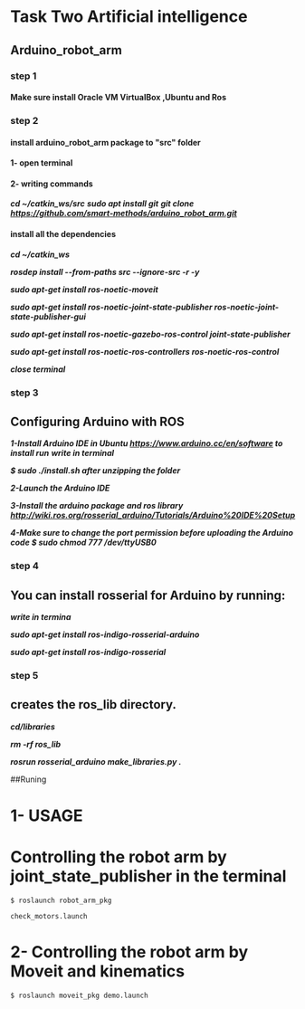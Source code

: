 # Task Two Artificial intelligence
## Arduino_robot_arm
### step 1 
#### Make sure install Oracle VM VirtualBox ,Ubuntu and Ros
### step 2
#### install arduino_robot_arm package to "src" folder
#### 1- open terminal
#### 2- writing commands

***cd ~/catkin_ws/src*** 
***sudo apt install git***
***git clone https://github.com/smart-methods/arduino_robot_arm.git***

#### install all the dependencies

 ***cd ~/catkin_ws***

 ***rosdep install --from-paths src --ignore-src -r -y***

 ***sudo apt-get install ros-noetic-moveit***

 ***sudo apt-get install ros-noetic-joint-state-publisher ros-noetic-joint-state-publisher-gui***

***sudo apt-get install ros-noetic-gazebo-ros-control joint-state-publisher***

***sudo apt-get install ros-noetic-ros-controllers ros-noetic-ros-control***

***close terminal***
### step 3
## Configuring Arduino with ROS
***1-Install Arduino IDE in Ubuntu https://www.arduino.cc/en/software to install run***
***write in terminal***

***$ sudo ./install.sh after unzipping the folder***


***2-Launch the Arduino IDE***

***3-Install the arduino package and ros library http://wiki.ros.org/rosserial_arduino/Tutorials/Arduino%20IDE%20Setup***

***4-Make sure to change the port permission before uploading the Arduino code $ sudo chmod 777 /dev/ttyUSB0***
### step 4
## You can install rosserial for Arduino by running:
***write in termina***

***sudo apt-get install ros-indigo-rosserial-arduino***

***sudo apt-get install ros-indigo-rosserial***

### step 5
## creates the ros_lib directory.

***cd<sketchbook>/libraries***
 
  ***rm -rf ros_lib***
  
  ***rosrun rosserial_arduino make_libraries.py .***
  
  ##Runing
  # 1- USAGE

# Controlling the robot arm by joint_state_publisher in the terminal 


```
$ roslaunch robot_arm_pkg 

check_motors.launch
```

# 2- Controlling the robot arm by Moveit and kinematics

```
$ roslaunch moveit_pkg demo.launch
```
  

